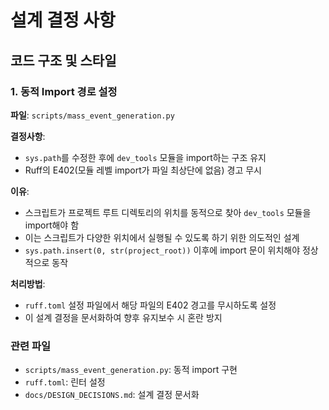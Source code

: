 # 설계 결정 사항

## 코드 구조 및 스타일

### 1. 동적 Import 경로 설정
**파일**: `scripts/mass_event_generation.py`

**결정사항**: 
- `sys.path`를 수정한 후에 `dev_tools` 모듈을 import하는 구조 유지
- Ruff의 E402(모듈 레벨 import가 파일 최상단에 없음) 경고 무시

**이유**:
- 스크립트가 프로젝트 루트 디렉토리의 위치를 동적으로 찾아 `dev_tools` 모듈을 import해야 함
- 이는 스크립트가 다양한 위치에서 실행될 수 있도록 하기 위한 의도적인 설계
- `sys.path.insert(0, str(project_root))` 이후에 import 문이 위치해야 정상적으로 동작

**처리방법**:
- `ruff.toml` 설정 파일에서 해당 파일의 E402 경고를 무시하도록 설정
- 이 설계 결정을 문서화하여 향후 유지보수 시 혼란 방지

### 관련 파일
- `scripts/mass_event_generation.py`: 동적 import 구현
- `ruff.toml`: 린터 설정
- `docs/DESIGN_DECISIONS.md`: 설계 결정 문서화 